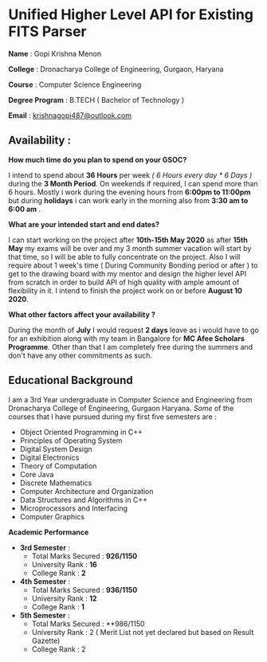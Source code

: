 
# Unified Higher Level API for Existing FITS Parser

**Name** : Gopi Krishna Menon

**College** : Dronacharya College of Engineering, Gurgaon, Haryana

**Course** : Computer Science Engineering

**Degree Program** : B.TECH ( Bachelor of Technology )

**Email** : krishnagopi487@outlook.com

## Availability : 

**How much time do you plan to spend on your GSOC?**

 I intend to spend about **36 Hours** per week *( 6 Hours every day * 6 Days )*  during the **3 Month Period**.  On weekends if required, I can spend more than 6 hours.  Mostly i work during the evening hours from  **6:00pm to 11:00pm** but during **holidays** i can work early in the morning also from **3:30 am to 6:00 am** .

**What are your intended start and end dates?**

I can start working on the project after **10th-15th May 2020** as after **15th May** my exams will be over and my 3 month  summer vacation will start by that time, so I will be able to fully concentrate on the project. Also I will require about 1 week's time ( During Community Bonding period or after ) to get to the drawing board with my mentor and design the higher level API from scratch in order to build API of high quality with ample amount of flexibility in it.  I intend to finish the project work on or before **August 10 2020**.

**What other factors affect your availability ?**

During the month of **July** I would request  **2 days** leave as i would have to go for an exhibition along with my team in Bangalore for **MC Afee Scholars Programme**. Other than that I am completely free during the summers and don't have any other commitments as such.

## Educational Background
I am a 3rd Year undergraduate in Computer Science and Engineering from Dronacharya College of Engineering, Gurgaon Haryana. *Some* of the courses that I have pursued during my first five semesters are :

 - Object Oriented Programming in C++
 - Principles of Operating System
 - Digital System Design
 - Digital Electronics
 - Theory of Computation
 - Core Java
 - Discrete Mathematics 
 - Computer Architecture and Organization
 - Data Structures and Algorithms in C++
 - Microprocessors and Interfacing
 - Computer Graphics

**Academic Performance**

 - **3rd Semester** :
	 - Total Marks Secured : **926/1150** 
	 - University Rank			: **16**
	 - College Rank				: **2**
 - **4th Semester** :
	 - Total Marks Secured : **936/1150** 
	 - University Rank			: **12**
	 - College Rank				: **1**
 - **5th Semester** :
	 - Total Marks Secured : **986/1150 
	 - University Rank			: 2 ( Merit List not yet declared but based on Result Gazette)
	 - College Rank				: 2


<!--stackedit_data:
eyJoaXN0b3J5IjpbLTM0NzMzNDE5MywtMTAzNjE2NDgyLC00MD
g3MjIyNSwxMzM4MDg1ODE1LC0xOTA1NTc2NzE4LDM1MzUwNDMy
MywtMTYwNDIxNzM3OSw1NjY3MjkxOTEsNzM5NjQyNTY4LDYxNz
U1MTcyMCwtMTYzNDc2MTI1NV19
-->